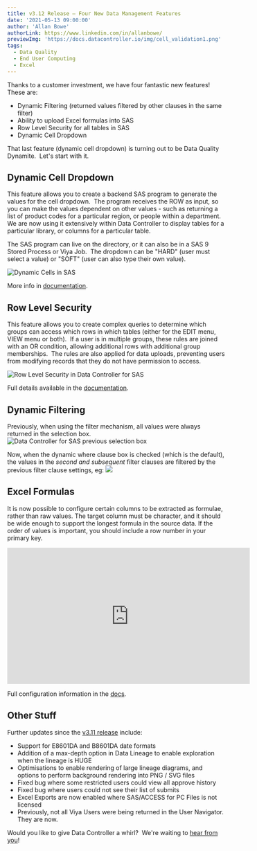 ```yaml
---
title: v3.12 Release – Four New Data Management Features
date: '2021-05-13 09:00:00'
author: 'Allan Bowe'
authorLink: https://www.linkedin.com/in/allanbowe/
previewImg: 'https://docs.datacontroller.io/img/cell_validation1.png'
tags:
  - Data Quality
  - End User Computing
  - Excel
---
```


Thanks to a customer investment, we have four fantastic new features!  These are:

 - Dynamic Filtering (returned values filtered by other clauses in the same filter)
 - Ability to upload Excel formulas into SAS
 - Row Level Security for all tables in SAS
 - Dynamic Cell Dropdown

That last feature (dynamic cell dropdown) is turning out to be Data Quality Dynamite.  Let's start with it.

##  Dynamic Cell Dropdown
This feature allows you to create a backend SAS program to generate the values for the cell dropdown.  The program receives the ROW as input, so you can make the values dependent on other values - such as returning a list of product codes for a particular region, or people within a department.  We are now using it extensively within Data Controller to display tables for a particular library, or columns for a particular table.

The SAS program can live on the directory, or it can also be in a SAS 9 Stored Process or Viya Job.  The dropdown can be "HARD" (user must select a value) or "SOFT" (user can also type their own value).

![Dynamic Cells in SAS](https://docs.datacontroller.io/img/cell_validation1.png)

More info in [documentation](https://docs.datacontroller.io/dynamic-cell-dropdown).

## Row Level Security
This feature allows you to create complex queries to determine which groups can access which rows in which tables (either for the EDIT menu, VIEW menu or both).  If a user is in multiple groups, these rules are joined with an OR condition, allowing additional rows with additional group memberships.  The rules are also applied for data uploads, preventing users from modifying records that they do not have permission to access.

![Row Level Security in Data Controller for SAS](https://docs.datacontroller.io/img/rls_table.png)

Full details available in the [documentation](https://docs.datacontroller.io/row-level-security).

## Dynamic Filtering

Previously, when using the filter mechanism, all values were always returned in the selection box.
![Data Controller for SAS previous selection box](https://docs.datacontroller.io/img/filter_dynamic_off.png)

Now, when the dynamic where clause box is checked (which is the default), the values in the *second and subsequent* filter clauses are filtered by the previous filter clause settings, eg:
![](https://docs.datacontroller.io/img/filter_dynamic_on.png)

## Excel Formulas

It is now possible to configure certain columns to be extracted as formulae, rather than raw values. The target column must be character, and it should be wide enough to support the longest formula in the source data. If the order of values is important, you should include a row number in your primary key.

<iframe width="560" height="315" src="https://www.youtube.com/embed/Reg803vI2Ak" title="YouTube video player" frameborder="0" allow="accelerometer; autoplay; clipboard-write; encrypted-media; gyroscope; picture-in-picture" allowfullscreen></iframe>


Full configuration information in the [docs](https://docs.datacontroller.io/excel).

## Other Stuff
Further updates since the [v3.11 release](https://datacontroller.io/version-3-11-release-notes-redshift-locale-proc-transpose) include:

 - Support for E8601DA and B8601DA date formats
 - Addition of a max-depth option in Data Lineage to enable exploration when the lineage is HUGE
 - Optimisations to enable rendering of large lineage diagrams, and options to perform background rendering into PNG / SVG files
 - Fixed bug where some restricted users could view all approve history
 - Fixed bug where users could not see their list of submits
 - Excel Exports are now enabled where SAS/ACCESS for PC Files is not licensed
 - Previously, not all Viya Users were being returned in the User Navigator.  They are now.

Would you like to give Data Controller a whirl?  We're waiting to [hear from you](https://datacontroller.io/contact)!
